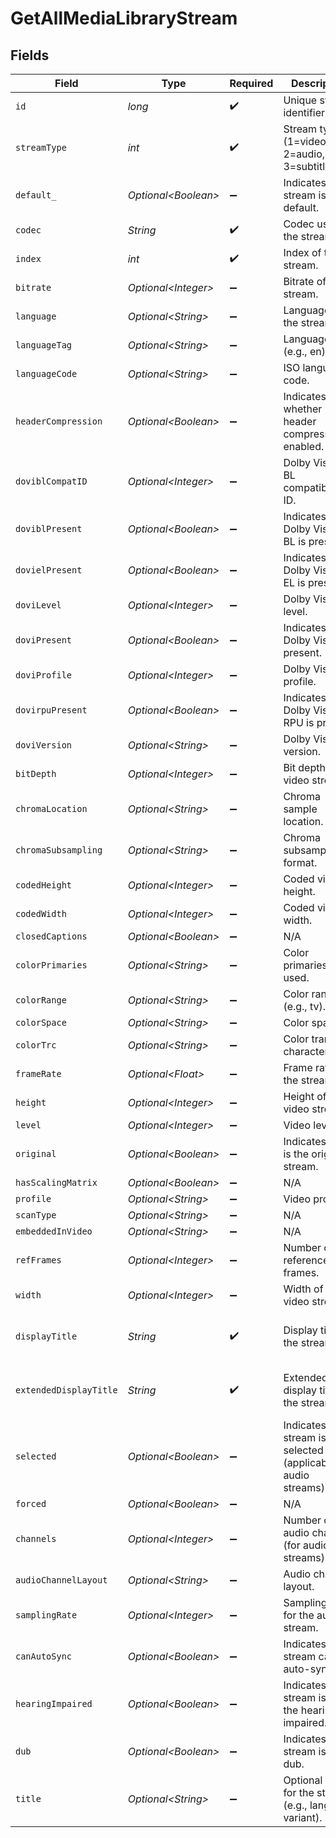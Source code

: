 # GetAllMediaLibraryStream


## Fields

| Field                                                                | Type                                                                 | Required                                                             | Description                                                          | Example                                                              |
| -------------------------------------------------------------------- | -------------------------------------------------------------------- | -------------------------------------------------------------------- | -------------------------------------------------------------------- | -------------------------------------------------------------------- |
| `id`                                                                 | *long*                                                               | :heavy_check_mark:                                                   | Unique stream identifier.                                            | 1002625                                                              |
| `streamType`                                                         | *int*                                                                | :heavy_check_mark:                                                   | Stream type (1=video, 2=audio, 3=subtitle).                          | 1                                                                    |
| `default_`                                                           | *Optional\<Boolean>*                                                 | :heavy_minus_sign:                                                   | Indicates if this stream is default.                                 | true                                                                 |
| `codec`                                                              | *String*                                                             | :heavy_check_mark:                                                   | Codec used by the stream.                                            | hevc                                                                 |
| `index`                                                              | *int*                                                                | :heavy_check_mark:                                                   | Index of the stream.                                                 | 0                                                                    |
| `bitrate`                                                            | *Optional\<Integer>*                                                 | :heavy_minus_sign:                                                   | Bitrate of the stream.                                               | 24743                                                                |
| `language`                                                           | *Optional\<String>*                                                  | :heavy_minus_sign:                                                   | Language of the stream.                                              | English                                                              |
| `languageTag`                                                        | *Optional\<String>*                                                  | :heavy_minus_sign:                                                   | Language tag (e.g., en).                                             | en                                                                   |
| `languageCode`                                                       | *Optional\<String>*                                                  | :heavy_minus_sign:                                                   | ISO language code.                                                   | eng                                                                  |
| `headerCompression`                                                  | *Optional\<Boolean>*                                                 | :heavy_minus_sign:                                                   | Indicates whether header compression is enabled.                     | true                                                                 |
| `doviblCompatID`                                                     | *Optional\<Integer>*                                                 | :heavy_minus_sign:                                                   | Dolby Vision BL compatibility ID.                                    | 1                                                                    |
| `doviblPresent`                                                      | *Optional\<Boolean>*                                                 | :heavy_minus_sign:                                                   | Indicates if Dolby Vision BL is present.                             | true                                                                 |
| `dovielPresent`                                                      | *Optional\<Boolean>*                                                 | :heavy_minus_sign:                                                   | Indicates if Dolby Vision EL is present.                             | false                                                                |
| `doviLevel`                                                          | *Optional\<Integer>*                                                 | :heavy_minus_sign:                                                   | Dolby Vision level.                                                  | 6                                                                    |
| `doviPresent`                                                        | *Optional\<Boolean>*                                                 | :heavy_minus_sign:                                                   | Indicates if Dolby Vision is present.                                | true                                                                 |
| `doviProfile`                                                        | *Optional\<Integer>*                                                 | :heavy_minus_sign:                                                   | Dolby Vision profile.                                                | 8                                                                    |
| `dovirpuPresent`                                                     | *Optional\<Boolean>*                                                 | :heavy_minus_sign:                                                   | Indicates if Dolby Vision RPU is present.                            | true                                                                 |
| `doviVersion`                                                        | *Optional\<String>*                                                  | :heavy_minus_sign:                                                   | Dolby Vision version.                                                | 1.0                                                                  |
| `bitDepth`                                                           | *Optional\<Integer>*                                                 | :heavy_minus_sign:                                                   | Bit depth of the video stream.                                       | 10                                                                   |
| `chromaLocation`                                                     | *Optional\<String>*                                                  | :heavy_minus_sign:                                                   | Chroma sample location.                                              | topleft                                                              |
| `chromaSubsampling`                                                  | *Optional\<String>*                                                  | :heavy_minus_sign:                                                   | Chroma subsampling format.                                           | 4:2:0                                                                |
| `codedHeight`                                                        | *Optional\<Integer>*                                                 | :heavy_minus_sign:                                                   | Coded video height.                                                  | 1608                                                                 |
| `codedWidth`                                                         | *Optional\<Integer>*                                                 | :heavy_minus_sign:                                                   | Coded video width.                                                   | 3840                                                                 |
| `closedCaptions`                                                     | *Optional\<Boolean>*                                                 | :heavy_minus_sign:                                                   | N/A                                                                  | true                                                                 |
| `colorPrimaries`                                                     | *Optional\<String>*                                                  | :heavy_minus_sign:                                                   | Color primaries used.                                                | bt2020                                                               |
| `colorRange`                                                         | *Optional\<String>*                                                  | :heavy_minus_sign:                                                   | Color range (e.g., tv).                                              | tv                                                                   |
| `colorSpace`                                                         | *Optional\<String>*                                                  | :heavy_minus_sign:                                                   | Color space.                                                         | bt2020nc                                                             |
| `colorTrc`                                                           | *Optional\<String>*                                                  | :heavy_minus_sign:                                                   | Color transfer characteristics.                                      | smpte2084                                                            |
| `frameRate`                                                          | *Optional\<Float>*                                                   | :heavy_minus_sign:                                                   | Frame rate of the stream.                                            | 23.976                                                               |
| `height`                                                             | *Optional\<Integer>*                                                 | :heavy_minus_sign:                                                   | Height of the video stream.                                          | 1602                                                                 |
| `level`                                                              | *Optional\<Integer>*                                                 | :heavy_minus_sign:                                                   | Video level.                                                         | 150                                                                  |
| `original`                                                           | *Optional\<Boolean>*                                                 | :heavy_minus_sign:                                                   | Indicates if this is the original stream.                            | true                                                                 |
| `hasScalingMatrix`                                                   | *Optional\<Boolean>*                                                 | :heavy_minus_sign:                                                   | N/A                                                                  | false                                                                |
| `profile`                                                            | *Optional\<String>*                                                  | :heavy_minus_sign:                                                   | Video profile.                                                       | main 10                                                              |
| `scanType`                                                           | *Optional\<String>*                                                  | :heavy_minus_sign:                                                   | N/A                                                                  | progressive                                                          |
| `embeddedInVideo`                                                    | *Optional\<String>*                                                  | :heavy_minus_sign:                                                   | N/A                                                                  | progressive                                                          |
| `refFrames`                                                          | *Optional\<Integer>*                                                 | :heavy_minus_sign:                                                   | Number of reference frames.                                          | 1                                                                    |
| `width`                                                              | *Optional\<Integer>*                                                 | :heavy_minus_sign:                                                   | Width of the video stream.                                           | 3840                                                                 |
| `displayTitle`                                                       | *String*                                                             | :heavy_check_mark:                                                   | Display title for the stream.                                        | 4K DoVi/HDR10 (HEVC Main 10)                                         |
| `extendedDisplayTitle`                                               | *String*                                                             | :heavy_check_mark:                                                   | Extended display title for the stream.                               | 4K DoVi/HDR10 (HEVC Main 10)                                         |
| `selected`                                                           | *Optional\<Boolean>*                                                 | :heavy_minus_sign:                                                   | Indicates if this stream is selected (applicable for audio streams). | true                                                                 |
| `forced`                                                             | *Optional\<Boolean>*                                                 | :heavy_minus_sign:                                                   | N/A                                                                  | true                                                                 |
| `channels`                                                           | *Optional\<Integer>*                                                 | :heavy_minus_sign:                                                   | Number of audio channels (for audio streams).                        | 6                                                                    |
| `audioChannelLayout`                                                 | *Optional\<String>*                                                  | :heavy_minus_sign:                                                   | Audio channel layout.                                                | 5.1(side)                                                            |
| `samplingRate`                                                       | *Optional\<Integer>*                                                 | :heavy_minus_sign:                                                   | Sampling rate for the audio stream.                                  | 48000                                                                |
| `canAutoSync`                                                        | *Optional\<Boolean>*                                                 | :heavy_minus_sign:                                                   | Indicates if the stream can auto-sync.                               | false                                                                |
| `hearingImpaired`                                                    | *Optional\<Boolean>*                                                 | :heavy_minus_sign:                                                   | Indicates if the stream is for the hearing impaired.                 | true                                                                 |
| `dub`                                                                | *Optional\<Boolean>*                                                 | :heavy_minus_sign:                                                   | Indicates if the stream is a dub.                                    | true                                                                 |
| `title`                                                              | *Optional\<String>*                                                  | :heavy_minus_sign:                                                   | Optional title for the stream (e.g., language variant).              | SDH                                                                  |